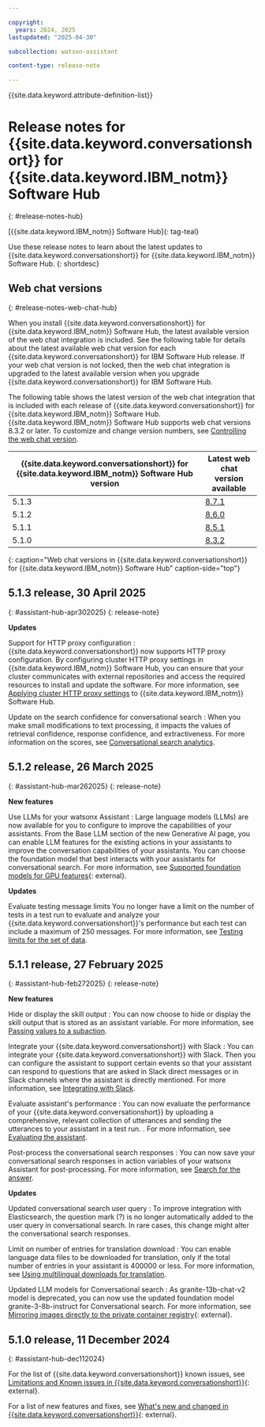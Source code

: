 ```yaml
---

copyright:
  years: 2024, 2025
lastupdated: "2025-04-30"

subcollection: watson-assistant

content-type: release-note

---
```


{{site.data.keyword.attribute-definition-list}}


# Release notes for {{site.data.keyword.conversationshort}} for {{site.data.keyword.IBM_notm}} Software Hub
{: #release-notes-hub}

[{{site.data.keyword.IBM_notm}} Software Hub]{: tag-teal}

Use these release notes to learn about the latest updates to {{site.data.keyword.conversationshort}} for {{site.data.keyword.IBM_notm}} Software Hub.
{: shortdesc}

## Web chat versions
{: #release-notes-web-chat-hub}

When you install {{site.data.keyword.conversationshort}} for {{site.data.keyword.IBM_notm}} Software Hub, the latest available version of the web chat integration is included. See the following table for details about the latest available web chat version for each {{site.data.keyword.conversationshort}} for IBM Software Hub release. If your web chat version is not locked, then the web chat integration is upgraded to the latest available version when you upgrade {{site.data.keyword.conversationshort}} for IBM Software Hub.

The following table shows the latest version of the web chat integration that is included with each release of {{site.data.keyword.conversationshort}} for {{site.data.keyword.IBM_notm}} Software Hub. {{site.data.keyword.IBM_notm}} Software Hub supports web chat versions 8.3.2 or later. To customize and change version numbers, see [Controlling the web chat version](/docs/watson-assistant?topic=watson-assistant-web-chat-develop-versions).


| {{site.data.keyword.conversationshort}} for {{site.data.keyword.IBM_notm}} Software Hub version | Latest web chat version available |
|----------------|----------------|
| 5.1.3 | [8.7.1](/docs/watson-assistant?topic=watson-assistant-release-notes-chat#8.7.1) |
| 5.1.2 | [8.6.0](/docs/watson-assistant?topic=watson-assistant-release-notes-chat#8.6.0) |
| 5.1.1 | [8.5.1](/docs/watson-assistant?topic=watson-assistant-release-notes-chat#8.5.1) |
| 5.1.0 | [8.3.2](/docs/watson-assistant?topic=watson-assistant-release-notes-chat#8.3.2) |
{: caption="Web chat versions in {{site.data.keyword.conversationshort}} for {{site.data.keyword.IBM_notm}}  Software Hub" caption-side="top"}

## 5.1.3 release, 30 April 2025
{: #assistant-hub-apr302025}
{: release-note}

**Updates**

Support for HTTP proxy configuration
: {{site.data.keyword.conversationshort}} now supports HTTP proxy configuration. By configuring cluster HTTP proxy settings in {{site.data.keyword.IBM_notm}} Software Hub, you can ensure that your cluster communicates with external repositories and access the required resources to install and update the software. For more information, see [Applying cluster HTTP proxy settings](https://www.ibm.com/docs/en/software-hub/5.1.x?topic=environment-applying-cluster-http-proxy-settings) to {{site.data.keyword.IBM_notm}} Software Hub.

Update on the search confidence for conversational search
: When you make small modifications to text processing, it impacts the values of retrieval confidence, response confidence, and extractiveness. For more information on the scores, see [Conversational search analytics](/docs/watson-assistant?topic=watson-assistant-conversational-search-analytics).


## 5.1.2 release, 26 March 2025
{: #assistant-hub-mar262025}
{: release-note}

**New features**

Use LLMs for your watsonx Assistant
: Large language models (LLMs) are now available for you to configure to improve the capabilities of your assistants. From the Base LLM section of the new Generative AI page, you can enable LLM features for the existing actions in your assistants to improve the conversation capabilities of your assistants. You can choose the foundation model that best interacts with your assistants for conversational search. For more information, see [Supported foundation models for GPU features](https://www.ibm.com/docs/en/software-hub/5.1.x?topic=administering-configuring-gpu-features-models#assistant-config-GPU-features__supported-llm-models__title__1){: external}.

**Updates**

Evaluate testing message limits
You no longer have a limit on the number of tests in a test run to evaluate and analyze your {{site.data.keyword.conversationshort}}'s performance but each test can include a maximum of 250 messages. For more information, see [Testing limits for the set of data](/docs/watson-assistant?topic=watson-assistant-evaluating-the-assistant).


## 5.1.1 release, 27 February 2025
{: #assistant-hub-feb272025}
{: release-note}

**New features**

Hide or display the skill output
: You can now choose to hide or display the skill output that is stored as an assistant variable. For more information, see [Passing values to a subaction](/docs/watson-assistant?topic=watson-assistant-step-what-next#step-what-next-pass-value-to-subaction).

Integrate your {{site.data.keyword.conversationshort}} with Slack
: You can integrate your {{site.data.keyword.conversationshort}} with Slack. Then you can configure the assistant to support certain events so that your assistant can respond to questions that are asked in Slack direct messages or in Slack channels where the assistant is directly mentioned. For more information, see [Integrating with Slack](/docs/watson-assistant?topic=watson-assistant-deploy-slack).

Evaluate assistant's performance
: You can now evaluate the performance of your {{site.data.keyword.conversationshort}} by uploading a comprehensive, relevant collection of utterances and sending the utterances to your assistant in a test run. . For more information, see [Evaluating the assistant](/docs/watson-assistant?topic=watson-assistant-evaluating-the-assistant).

Post-process the conversational search responses
: You can now save your conversational search responses in action variables of your watsonx Assistant for post-processing. For more information, see [Search for the answer](/docs/watson-assistant?topic=watson-assistant-step-what-next#search-for-answer).

**Updates**

Updated conversational search user query
: To improve integration with Elasticsearch, the question mark (?) is no longer automatically added to the user query in conversational search. In rare cases, this change might alter the conversational search responses.

Limit on number of entries for translation download
: You can enable language data files to be downloaded for translation, only if the total number of entries in your assistant is 400000 or less. For more information, see [Using multilingual downloads for translation](/docs/watson-assistant?topic=watson-assistant-admin-language-support#admin-language-support-multilingual).


Updated LLM models for Conversational search
: As granite-13b-chat-v2 model is deprecated, you can now use the updated foundation model granite-3-8b-instruct for Conversational search. For more information, see [Mirroring images directly to the private container registry](https://www.ibm.com/docs/en/software-hub/5.1.x?topic=registry-mirroring-images-directly-private-container){: external}.

## 5.1.0 release, 11 December 2024
{: #assistant-hub-dec112024}

For the list of {{site.data.keyword.conversationshort}} known issues, see [Limitations and Known issues in {{site.data.keyword.conversationshort}}](https://www.ibm.com/docs/en/software-hub/5.1.x?topic=issues-watsonx-assistant){: external}.

For a list of new features and fixes, see [What's new and changed in {{site.data.keyword.conversationshort}}](https://www.ibm.com/docs/en/software-hub/5.1.x?topic=new-watsonx-assistant){: external}.
